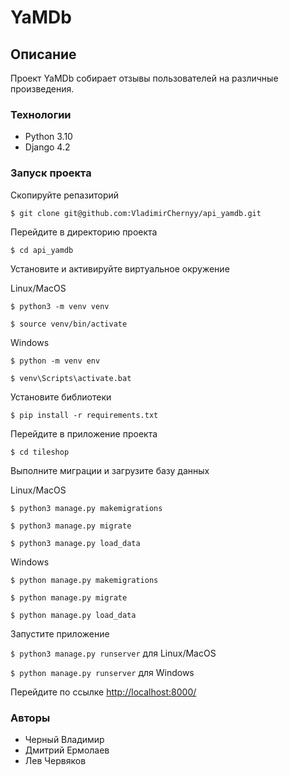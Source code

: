 # YaMDb
## Описание
Проект YaMDb собирает отзывы пользователей на различные произведения.
### Технологии
- Python 3.10
- Django 4.2
### Запуск проекта
Скопируйте репазиторий

```$ git clone git@github.com:VladimirChernyy/api_yamdb.git```

Перейдите в директорию проекта

```$ cd api_yamdb```

Установите и активируйте виртуальное окружение

Linux/MacOS

```$ python3 -m venv venv```

```$ source venv/bin/activate```

Windows

```$ python -m venv env```

```$ venv\Scripts\activate.bat```

Установите библиотеки

```$ pip install -r requirements.txt```

Перейдите в приложение проекта

```$ cd tileshop```

Выполните миграции и загрузите базу данных

Linux/MacOS

```$ python3 manage.py makemigrations```

```$ python3 manage.py migrate```

```$ python3 manage.py load_data```

Windows

```$ python manage.py makemigrations```

```$ python manage.py migrate```

```$ python manage.py load_data```

Запустите приложение

```$ python3 manage.py runserver``` для Linux/MacOS

```$ python manage.py runserver``` для Windows

Перейдите по ссылке <a href="http://localhost:8010/docs" target="_blank"> http://localhost:8000/ </a>

### Авторы
- Черный Владимир
- Дмитрий Ермолаев
- Лев Червяков